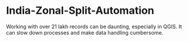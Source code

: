 # India-Zonal-Split-Automation
Working with over 21 lakh records can be daunting, especially in QGIS. It can slow down processes and make data handling cumbersome.
